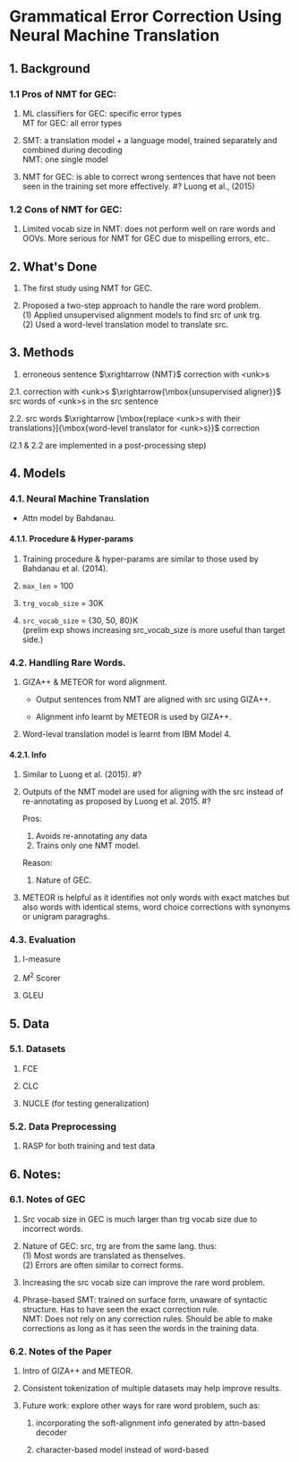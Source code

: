 # Grammatical Error Correction Using Neural Machine Translation

## 1. Background
### 1.1 Pros of NMT for GEC:
1. ML classifiers for GEC: specific error types  
  MT for GEC: all error types  

2. SMT: a translation model + a language model, trained separately and combined during decoding  
  NMT: one single model  

3. NMT for GEC: is able to correct wrong sentences that have not been seen in the training set more effectively.  #? Luong et al., (2015)  

### 1.2 Cons of NMT for GEC:  
1. Limited vocab size in NMT: does not perform well on rare words and OOVs. More serious for NMT for GEC due to mispelling errors, etc..

## 2. What's Done
1. The first study using NMT for GEC.  

2. Proposed a two-step approach to handle the rare word problem.  
  (1) Applied unsupervised alignment models to find src of unk trg.  
  (2) Used a word-level translation model to translate src.  

## 3. Methods
  1. erroneous sentence $\xrightarrow {NMT}$ correction with \<unk>s  

  2.1. correction with \<unk>s $\xrightarrow{\mbox{unsupervised aligner}}$ src words of \<unk>s in the src sentence

  2.2. src words $\xrightarrow [\mbox{replace <unk>s with their translations}]{\mbox{word-level translator for <unk>s}}$ correction

  (2.1 & 2.2 are implemented in a post-processing step)

## 4. Models
### 4.1. Neural Machine Translation  
  + Attn model by Bahdanau.

#### 4.1.1. Procedure & Hyper-params  
  1. Training procedure & hyper-params are similar to those used by Bahdanau et al. (2014).

  2. `max_len` = 100

  3. `trg_vocab_size` = 30K

  4. `src_vocab_size` = {30, 50, 80}K   
  (prelim exp shows increasing src_vocab_size is more useful than target side.)

### 4.2. Handling Rare Words.
  1. GIZA++ & METEOR for word alignment.  
      + Output sentences from NMT are aligned with src using GIZA++.  

      + Alignment info learnt by METEOR is used by GIZA++.

  2. Word-leval translation model is learnt from IBM Model 4.

#### 4.2.1. Info
  1. Similar to Luong et al. (2015).  #?

  2. Outputs of the NMT model are used for aligning with the src instead of re-annotating as proposed by Luong et al. 2015.  #?  

      Pros:  
      1. Avoids re-annotating any data  
      2. Trains only one NMT model.  

      Reason:  
      1. Nature of GEC.

  3. METEOR is helpful as it identifies not only words with exact matches but also words with identical stems, word choice corrections with synonyms or unigram paragraghs.

### 4.3. Evaluation
1. I-measure

2. $M^2$ Scorer

3. GLEU

## 5. Data
### 5.1. Datasets
1. FCE

2. CLC

3. NUCLE (for testing generalization)

### 5.2. Data Preprocessing
1. RASP for both training and test data

## 6. Notes:
### 6.1. Notes of GEC
1. Src vocab size in GEC is much larger than trg vocab size due to incorrect words.

2. Nature of GEC: src, trg are from the same lang. thus:  
  (1) Most words are translated as thenselves.  
  (2) Errors are often similar to correct forms.

3. Increasing the src vocab size can improve the rare word problem.

4. Phrase-based SMT: trained on surface form, unaware of syntactic structure. Has to have seen the exact correction rule.  
  NMT: Does not rely on any correction rules. Should be able to make corrections as long as it has seen the words in the training data.

### 6.2. Notes of the Paper
1. Intro of GIZA++ and METEOR.

2. Consistent tokenization of multiple datasets may help improve results.

3. Future work: explore other ways for rare word problem, such as:
    1. incorporating the soft-alignment info generated by attn-based decoder  

    2. character-based model instead of word-based
